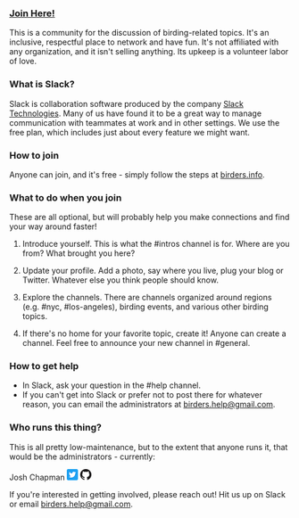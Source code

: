 ### [Join Here!](http://www.birders.info)

This is a community for the discussion of birding-related topics. It's an inclusive, respectful place to network and have fun. It's not affiliated with any organization, and it isn't selling anything. Its upkeep is a volunteer labor of love.

### What is Slack?

Slack is collaboration software produced by the company [Slack Technologies](https://get.slack.help/hc/en-us/articles/115004071768-What-is-Slack-). Many of us have found it to be a great way to manage communication with teammates at work and in other settings. We use the free plan, which includes just about every feature we might want.

### How to join

Anyone can join, and it's free - simply follow the steps at [birders.info](http://www.birders.info).

### What to do when you join

These are all optional, but will probably help you make connections and find your way around faster!

1. Introduce yourself. This is what the #intros channel is for. Where are you from? What brought you here?

1. Update your profile. Add a photo, say where you live, plug your blog or Twitter. Whatever else you think people should know.

1. Explore the channels. There are channels organized around regions (e.g. #nyc, #los-angeles), birding events, and various other birding topics.

1. If there's no home for your favorite topic, create it! Anyone can create a channel. Feel free to announce your new channel in #general.

### How to get help

- In Slack, ask your question in the #help channel.
- If you can't get into Slack or prefer not to post there for whatever reason, you can email the administrators at birders.help@gmail.com.

### Who runs this thing?

This is all pretty low-maintenance, but to the extent that anyone runs it, that would be the administrators - currently:

Josh Chapman 
[![Twitter](img/Twitter_Social_Icon_Rounded_Square_Color.png)](https://twitter.com/j_chapper)
[![GitHub](img/GitHub-Mark.png)](https://github.com/joshuahchapman)

If you're interested in getting involved, please reach out! Hit us up on Slack or email birders.help@gmail.com.
